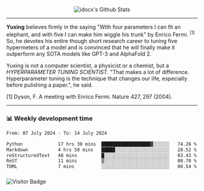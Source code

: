 <div align="center">
    <img align="center" src="https://github-readme-stats.vercel.app/api?username=idocx&show_icons=true&count_private=true&hide_border=true" alt="idocx's Github Stats"></img>
</div>

---

**Yuxing** believes firmly in the saying "With four parameters I can fit an elephant, and with five I can make him wiggle his trunk" by Enrico Fermi. <sup>[1]</sup> So, he devotes his entire though short research career to tuning five hypermeters of a model and is convinced that he will finally make it outperform any SOTA models like GPT-3 and AlphaFold 2.

Yuxing is not a computer scientist, a physicist or a chemist, but a *HYPERPARAMETER TUNING SCIENTIST*. "That makes a lot of difference. Hyperparameter tuning is the technique that changes our life, especially before pulishing a paper.", he said.

[1] Dyson, F. A meeting with Enrico Fermi. Nature 427, 297 (2004).


---

### 📊 Weekly development time
<!--START_SECTION:waka-->

```txt
From: 07 July 2024 - To: 14 July 2024

Python             17 hrs 30 mins  ██████████████████▓░░░░░░   74.26 %
Markdown           4 hrs 50 mins   █████░░░░░░░░░░░░░░░░░░░░   20.52 %
reStructuredText   48 mins         █░░░░░░░░░░░░░░░░░░░░░░░░   03.43 %
ReST               11 mins         ▒░░░░░░░░░░░░░░░░░░░░░░░░   00.78 %
TOML               7 mins          ░░░░░░░░░░░░░░░░░░░░░░░░░   00.54 %
```

<!--END_SECTION:waka-->

### 

![Visitor Badge](https://visitor-badge.laobi.icu/badge?page_id=idocx.idocx)